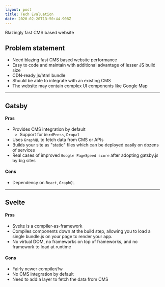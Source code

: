 ```yaml
---
layout: post
title: Tech Evaluation
date: 2020-02-20T13:50:44.908Z
---
```


Blazingly fast CMS based website 

## Problem statement

- Need blazing fast CMS based website performance
- Easy to code and maintain with additional advantage of lesser JS build size
- CDN-ready js/html bundle
- Should be able to integrate with an existing CMS
- The website may contain complex UI components like Google Map

---

## Gatsby

#### Pros
- Provides CMS integration by default
  - Support for `WordPress`, `Drupal`
- Uses `GraphQL` to fetch data from CMS or APIs
- Builds your site as "static" files which can be deployed easily on dozens of services
- Real cases of improved `Google PageSpeed score` after adopting gatsby.js by big sites

#### Cons
- Dependency on `React`, `GraphQL`

---

## Svelte

#### Pros
- Svelte is a compiler-as-framework
- Compiles components down at the build step, allowing you to load a single bundle.js on your page to render your app.
- No virtual DOM, no frameworks on top of frameworks, and no framework to load at runtime

#### Cons

- Fairly newer compiler/fw
- No CMS integration by default
- Need to add a layer to fetch the data from CMS
